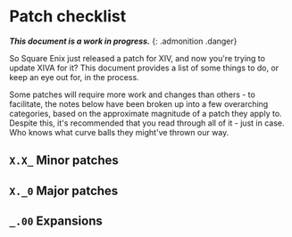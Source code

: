 # Patch checklist

***This document is a work in progress.***
{: .admonition .danger}

So Square Enix just released a patch for XIV, and now you're trying to update XIVA for it? This document provides a list of some things to do, or keep an eye out for, in the process.

Some patches will require more work and changes than others - to facilitate, the notes below have been broken up into a few overarching categories, based on the approximate magnitude of a patch they apply to. Despite this, it's recommended that you read through all of it - just in case. Who knows what curve balls they might've thrown our way.

## `X.X_` Minor patches

## `X._0` Major patches

## `_.00` Expansions
